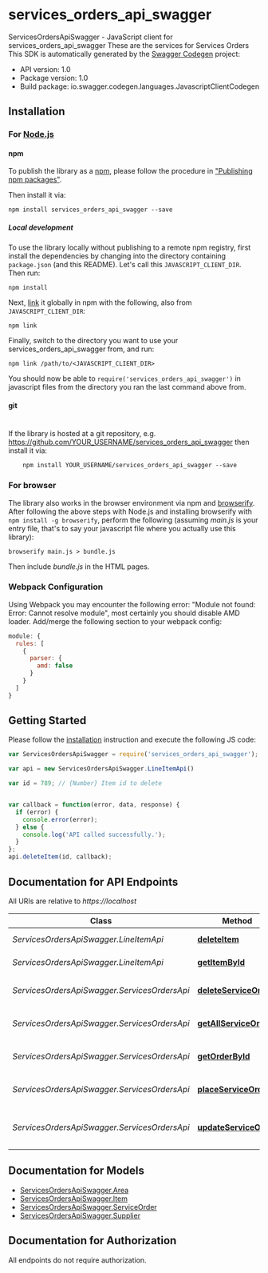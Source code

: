 # services_orders_api_swagger

ServicesOrdersApiSwagger - JavaScript client for services_orders_api_swagger
These are the services for Services Orders
This SDK is automatically generated by the [Swagger Codegen](https://github.com/swagger-api/swagger-codegen) project:

- API version: 1.0
- Package version: 1.0
- Build package: io.swagger.codegen.languages.JavascriptClientCodegen

## Installation

### For [Node.js](https://nodejs.org/)

#### npm

To publish the library as a [npm](https://www.npmjs.com/),
please follow the procedure in ["Publishing npm packages"](https://docs.npmjs.com/getting-started/publishing-npm-packages).

Then install it via:

```shell
npm install services_orders_api_swagger --save
```

##### Local development

To use the library locally without publishing to a remote npm registry, first install the dependencies by changing 
into the directory containing `package.json` (and this README). Let's call this `JAVASCRIPT_CLIENT_DIR`. Then run:

```shell
npm install
```

Next, [link](https://docs.npmjs.com/cli/link) it globally in npm with the following, also from `JAVASCRIPT_CLIENT_DIR`:

```shell
npm link
```

Finally, switch to the directory you want to use your services_orders_api_swagger from, and run:

```shell
npm link /path/to/<JAVASCRIPT_CLIENT_DIR>
```

You should now be able to `require('services_orders_api_swagger')` in javascript files from the directory you ran the last 
command above from.

#### git
#
If the library is hosted at a git repository, e.g.
https://github.com/YOUR_USERNAME/services_orders_api_swagger
then install it via:

```shell
    npm install YOUR_USERNAME/services_orders_api_swagger --save
```

### For browser

The library also works in the browser environment via npm and [browserify](http://browserify.org/). After following
the above steps with Node.js and installing browserify with `npm install -g browserify`,
perform the following (assuming *main.js* is your entry file, that's to say your javascript file where you actually 
use this library):

```shell
browserify main.js > bundle.js
```

Then include *bundle.js* in the HTML pages.

### Webpack Configuration

Using Webpack you may encounter the following error: "Module not found: Error:
Cannot resolve module", most certainly you should disable AMD loader. Add/merge
the following section to your webpack config:

```javascript
module: {
  rules: [
    {
      parser: {
        amd: false
      }
    }
  ]
}
```

## Getting Started

Please follow the [installation](#installation) instruction and execute the following JS code:

```javascript
var ServicesOrdersApiSwagger = require('services_orders_api_swagger');

var api = new ServicesOrdersApiSwagger.LineItemApi()

var id = 789; // {Number} Item id to delete


var callback = function(error, data, response) {
  if (error) {
    console.error(error);
  } else {
    console.log('API called successfully.');
  }
};
api.deleteItem(id, callback);

```

## Documentation for API Endpoints

All URIs are relative to *https://localhost*

Class | Method | HTTP request | Description
------------ | ------------- | ------------- | -------------
*ServicesOrdersApiSwagger.LineItemApi* | [**deleteItem**](docs/LineItemApi.md#deleteItem) | **DELETE** /line-item/{id} | Deleted a item
*ServicesOrdersApiSwagger.LineItemApi* | [**getItemById**](docs/LineItemApi.md#getItemById) | **GET** /line-item/{id} | Find item by ID
*ServicesOrdersApiSwagger.ServicesOrdersApi* | [**deleteServiceOrder**](docs/ServicesOrdersApi.md#deleteServiceOrder) | **DELETE** /serviceorder/{id} | Delete service order by ID
*ServicesOrdersApiSwagger.ServicesOrdersApi* | [**getAllServiceOrders**](docs/ServicesOrdersApi.md#getAllServiceOrders) | **GET** /service-order | Retrieve all Services Orders
*ServicesOrdersApiSwagger.ServicesOrdersApi* | [**getOrderById**](docs/ServicesOrdersApi.md#getOrderById) | **GET** /serviceorder/{id} | Find Service order by ID
*ServicesOrdersApiSwagger.ServicesOrdersApi* | [**placeServiceOrder**](docs/ServicesOrdersApi.md#placeServiceOrder) | **POST** /service-order | Add an Service Order
*ServicesOrdersApiSwagger.ServicesOrdersApi* | [**updateServiceOrder**](docs/ServicesOrdersApi.md#updateServiceOrder) | **PUT** /service-order | Update an existing service order


## Documentation for Models

 - [ServicesOrdersApiSwagger.Area](docs/Area.md)
 - [ServicesOrdersApiSwagger.Item](docs/Item.md)
 - [ServicesOrdersApiSwagger.ServiceOrder](docs/ServiceOrder.md)
 - [ServicesOrdersApiSwagger.Supplier](docs/Supplier.md)


## Documentation for Authorization

 All endpoints do not require authorization.

